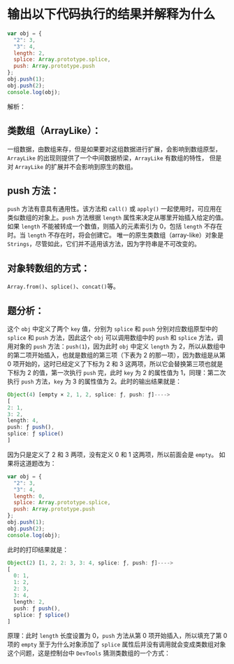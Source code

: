 # 输出以下代码执行的结果并解释为什么

```js
var obj = {
  "2": 3,
  "3": 4,
  length: 2,
  splice: Array.prototype.splice,
  push: Array.prototype.push
};
obj.push(1);
obj.push(2);
console.log(obj);
```

解析：

## 类数组（ArrayLike）：

一组数据，由数组来存，但是如果要对这组数据进行扩展，会影响到数组原型，`ArrayLike` 的出现则提供了一个中间数据桥梁，`ArrayLike` 有数组的特性， 但是对 `ArrayLike` 的扩展并不会影响到原生的数组。

## push 方法：

`push` 方法有意具有通用性。该方法和 `call()` 或 `apply()` 一起使用时，可应用在类似数组的对象上。`push` 方法根据 `length` 属性来决定从哪里开始插入给定的值。如果 `length` 不能被转成一个数值，则插入的元素索引为 0，包括 `length` 不存在时。当 `length` 不存在时，将会创建它。
唯一的原生类数组（array-like）对象是 `Strings`，尽管如此，它们并不适用该方法，因为字符串是不可改变的。

## 对象转数组的方式：

`Array.from()`、`splice()`、`concat()`等。

## 题分析：

这个 `obj` 中定义了两个 `key` 值，分别为 `splice` 和 `push` 分别对应数组原型中的 `splice` 和 `push` 方法，因此这个 `obj` 可以调用数组中的 `push` 和 `splice` 方法，调用对象的 `push` 方法：`push(1`)，因为此时 `obj` 中定义 `length` 为 2，所以从数组中的第二项开始插入，也就是数组的第三项（下表为 2 的那一项），因为数组是从第 0 项开始的，这时已经定义了下标为 2 和 3 这两项，所以它会替换第三项也就是下标为 2 的值，第一次执行 `push` 完，此时 `key` 为 2 的属性值为 1，同理：第二次执行 `push` 方法，`key` 为 3 的属性值为 2。此时的输出结果就是：

```js
Object(4) [empty × 2, 1, 2, splice: ƒ, push: ƒ]---->
[
2: 1,
3: 2,
length: 4,
push: ƒ push(),
splice: ƒ splice()
]
```

因为只是定义了 2 和 3 两项，没有定义 0 和 1 这两项，所以前面会是 `empty`。
如果将这道题改为：

```js
var obj = {
  "2": 3,
  "3": 4,
  length: 0,
  splice: Array.prototype.splice,
  push: Array.prototype.push
};
obj.push(1);
obj.push(2);
console.log(obj);
```

此时的打印结果就是：

```js
Object(2) [1, 2, 2: 3, 3: 4, splice: ƒ, push: ƒ]---->
[
  0: 1,
  1: 2,
  2: 3,
  3: 4,
  length: 2,
  push: ƒ push(),
  splice: ƒ splice()
]
```

原理：此时 `length` 长度设置为 0，`push` 方法从第 0 项开始插入，所以填充了第 0 项的 `empty`
至于为什么对象添加了 `splice` 属性后并没有调用就会变成类数组对象这个问题，这是控制台中 `DevTools` 猜测类数组的一个方式：
